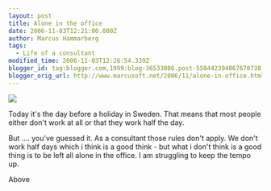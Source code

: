 ```yaml
---
layout: post
title: Alone in the office
date: 2006-11-03T12:21:00.000Z
author: Marcus Hammarberg
tags:
  - Life of a consultant
modified_time: 2006-11-03T12:26:54.339Z
blogger_id: tag:blogger.com,1999:blog-36533086.post-558442394067670738
blogger_orig_url: http://www.marcusoft.net/2006/11/alone-in-office.html
---
```



[<img
src="http://photos1.blogger.com/blogger2/4958/4459/320/IMAGE_094.jpg"
style="DISPLAY: block; MARGIN: 0px auto 10px; CURSOR: hand; TEXT-ALIGN: center"
data-border="0" />](http://photos1.blogger.com/blogger2/4958/4459/1600/IMAGE_094.jpg)

Today it's the day before a holiday in Sweden. That means that most
people either don't work at all or that they work half the day.

But .... you've guessed it. As a consultant those rules don't apply. We
don't work half days which i think is a good think - but what i don't
think is a good thing is to be left all alone in the office. I am
struggling to keep the tempo up.

Above
